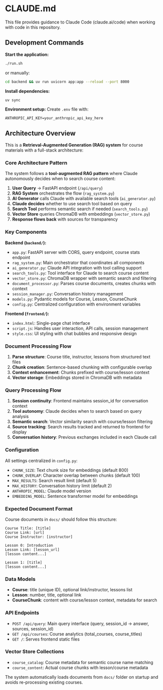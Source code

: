 # CLAUDE.md

This file provides guidance to Claude Code (claude.ai/code) when working with code in this repository.

## Development Commands

**Start the application:**
```bash
./run.sh
```
or manually:
```bash
cd backend && uv run uvicorn app:app --reload --port 8000
```

**Install dependencies:**
```bash
uv sync
```

**Environment setup:**
Create `.env` file with:
```
ANTHROPIC_API_KEY=your_anthropic_api_key_here
```

## Architecture Overview

This is a **Retrieval-Augmented Generation (RAG) system** for course materials with a full-stack architecture:

### Core Architecture Pattern
The system follows a **tool-augmented RAG pattern** where Claude autonomously decides when to search course content:

1. **User Query** → FastAPI endpoint (`/api/query`)
2. **RAG System** orchestrates the flow (`rag_system.py`)  
3. **AI Generator** calls Claude with available search tools (`ai_generator.py`)
4. **Claude decides** whether to use search tool based on query
5. **Search Tool** performs semantic search if needed (`search_tools.py`)
6. **Vector Store** queries ChromaDB with embeddings (`vector_store.py`)
7. **Response flows back** with sources for transparency

### Key Components

**Backend (`backend/`):**
- `app.py`: FastAPI server with CORS, query endpoint, course stats endpoint
- `rag_system.py`: Main orchestrator that coordinates all components
- `ai_generator.py`: Claude API integration with tool calling support
- `search_tools.py`: Tool interface for Claude to search course content
- `vector_store.py`: ChromaDB wrapper with semantic search and filtering
- `document_processor.py`: Parses course documents, creates chunks with context
- `session_manager.py`: Conversation history management
- `models.py`: Pydantic models for Course, Lesson, CourseChunk
- `config.py`: Centralized configuration with environment variables

**Frontend (`frontend/`):**
- `index.html`: Single-page chat interface
- `script.js`: Handles user interaction, API calls, session management  
- `style.css`: UI styling with chat bubbles and responsive design

### Document Processing Flow
1. **Parse structure**: Course title, instructor, lessons from structured text files
2. **Chunk creation**: Sentence-based chunking with configurable overlap
3. **Context enhancement**: Chunks prefixed with course/lesson context
4. **Vector storage**: Embeddings stored in ChromaDB with metadata

### Query Processing Flow
1. **Session continuity**: Frontend maintains session_id for conversation context
2. **Tool autonomy**: Claude decides when to search based on query analysis
3. **Semantic search**: Vector similarity search with course/lesson filtering
4. **Source tracking**: Search results tracked and returned to frontend for display
5. **Conversation history**: Previous exchanges included in each Claude call

### Configuration
All settings centralized in `config.py`:
- `CHUNK_SIZE`: Text chunk size for embeddings (default 800)
- `CHUNK_OVERLAP`: Character overlap between chunks (default 100)
- `MAX_RESULTS`: Search result limit (default 5)
- `MAX_HISTORY`: Conversation history limit (default 2)
- `ANTHROPIC_MODEL`: Claude model version
- `EMBEDDING_MODEL`: Sentence transformer model for embeddings

### Expected Document Format
Course documents in `docs/` should follow this structure:
```
Course Title: [title]
Course Link: [url]
Course Instructor: [instructor]

Lesson 0: Introduction
Lesson Link: [lesson_url]
[lesson content...]

Lesson 1: [title]
[lesson content...]
```

### Data Models
- **Course**: title (unique ID), optional link/instructor, lessons list
- **Lesson**: number, title, optional link
- **CourseChunk**: content with course/lesson context, metadata for search

### API Endpoints
- `POST /api/query`: Main query interface (query, session_id → answer, sources, session_id)
- `GET /api/courses`: Course analytics (total_courses, course_titles)
- `GET /`: Serves frontend static files

### Vector Store Collections
- `course_catalog`: Course metadata for semantic course name matching
- `course_content`: Actual course chunks with lesson/course metadata

The system automatically loads documents from `docs/` folder on startup and avoids re-processing existing courses.